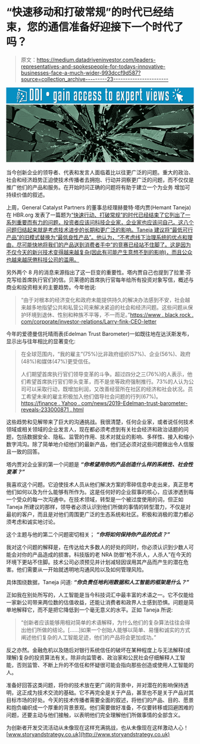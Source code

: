 # “快速移动和打破常规”的时代已经结束，您的通信准备好迎接下一个时代了吗？

> 原文：<https://medium.datadriveninvestor.com/leaders-representatives-and-spokespeople-for-todays-innovative-businesses-face-a-much-wider-993dccf9d587?source=collection_archive---------23----------------------->

[![](img/7cc63ccd0dff2f0db21131aa5fac9cea.png)](http://www.track.datadriveninvestor.com/1B9E)![](img/392a9bedf2fc2d1b9371941915cdb18c.png)

当今创新企业的领导者、代表和发言人面临着比以往更广泛的问题。重大的政治、社会和经济趋势正迫使技术传播者去拥抱、行动并洞察更广泛的问题，而不仅仅是推广他们的产品和服务。在开始时问正确的问题将有助于建立一个为业务 增加可持续价值的叙述。

上周，General Catalyst Partners 的董事总经理赫曼特·塔内贾(Hemant Taneja)在 HBR.org 发表了一篇题为[“快速行动、打破常规”的时代已经结束了它列出了一系列重要而有力的问题，投资者应该问科技企业家，企业家也应该问自己。这八个问题归结起来就是考虑技术进步的长期和更广泛的影响。Taneja 建议将“最低可行产品”的旧模式替换为“最低良性产品”。他认为，“不考虑线下治理系统的优点和理由，尽可能快地将我们的产品送到消费者手中”的竞赛已经站不住脚了。这是因为不仅今天的新兴技术变得越来越复杂(因此有可能产生意想不到的影响)，而且公众也越来越厌倦科技公司的滥用。](https://hbr.org/2019/01/the-era-of-move-fast-and-break-things-is-over)

另外两个 8 月的消息来源指出了这一巨变的重要性。塔内贾自己也提到了拉里·芬克写给首席执行官们的信。贝莱德的首席执行官每年给所有投资对象写信，概述与商业和投资相关的主要趋势。今年他说:

> “由于对根本的经济变化和政府未能提供持久的解决办法感到不安，社会越来越多地指望公共和私营公司来解决紧迫的社会和经济问题。这些问题从保护环境到退休、性别和种族不平等，不一而足。”[https://www . black rock . com/corporate/investor-relations/Larry-fink-CEO-letter](https://www.blackrock.com/corporate/investor-relations/larry-fink-ceo-letter)

今年的爱德曼信托晴雨表(Edelman Trust Barometer)一如既往地在达沃斯发布，显示出与往年相比的显著变化:

> 在全球范围内，“我的雇主”(75%)比非政府组织(57%)、企业(56%)、政府(48%)和媒体(47%)更受信任。
> 
> 人们期望首席执行官们领导变革的斗争。超过四分之三(76%)的人表示，他们希望首席执行官们带头变革，而不是坐等政府强制推行。73%的人认为公司可以采取行动，既增加利润，又改善经营所在社区的经济和社会状况。员工希望未来的雇主积极加入他们倡导社会问题的行列(67%)。[https://finance . Yahoo . com/news/2019-Edelman-trust-barometer-reveals-233000871 . html](https://finance.yahoo.com/news/2019-edelman-trust-barometer-reveals-233000871.html)

这些趋势和见解带来了巨大的沟通挑战。我很清楚，任何企业家，或者说任何技术领域或相关领域的企业发言人，现在都必须考虑到有关社会经济和政治话题的问题，包括数据安全、隐私、监管的作用、技术对就业的影响、多样性、接入和缩小数字鸿沟。除了简单地介绍他们的最新产品，他们还必须对这些问题做出令人信服且一致的回答。

塔内贾对企业家的第一个问题是 ***“你希望用你的产品创造什么样的系统性、社会性变革？”***

我喜欢这个问题。它迫使技术人员从他们解决方案的零碎信息中走出来，真正思考他们如何以及为什么能够有所作为。这是任何好的企业叙事的核心，应该渗透到每一个受众的每一次沟通中。在技术领域，转型是一个被过度使用的词，但正如 Taneja 所建议的那样，领导者必须认识到他们所做的事情的转型潜力，不仅是对最初的客户，而且是对他们周围更广泛的生态系统和社区。积极和消极的潜力都必须考虑和诚实地讨论。

这个主题与他的第二个问题密切相关； ***“你将如何保持你产品的优点？”***

我对这个问题的解释是，在传达给大多数人的好处的同时，你必须认识到少数人可能会对你的产品造成的损害。科技版的老 NRA 防御“枪不杀人，人杀人”在今天的环境下更站不住脚。技术公司必须预见并计划减轻因误用其产品而产生的潜在危害。他们需要从一开始就透明地沟通风险以及如何管理风险。

具体围绕数据，Taneja 问道: ***“你负责任地利用数据和人工智能的框架是什么？”***

正如我在别处所写的，人工智能是当今科技词汇中最丰富的术语之一。它不仅能给一家新公司带来两位数的估值收益，还能让消费者和政界人士感到恐惧。问题是简单地解释它，而不是把它降低到一个毫无意义的水平。正如 Taneja 所说:

> “创新者应该能够用相对简单的术语解释，为什么他们的复杂算法往往会得出他们所做的结论。[……]如果一个创始人能够以简单、易懂和诚实的方式阐述他们复杂的人工智能足迹，他们的产品将会更加成功。”

反之亦然。金融危机以及随后对银行系统信任的破坏在某种程度上与无法解释(或理解)复杂的投资算法有关。除非向监管者、政治家和公民社会仔细解释人工智能，否则监管、不断上升的不信任和怀疑很可能会指向那些创造或使用人工智能的人。

准备好回答这类问题，将你的技术放在更广阔的背景中，并对潜在的影响保持透明，这正成为技术交流的基础。它不再完全是关于产品，甚至也不是关于产品对其目标市场的好处。今天的技术传播者需要全面的叙述，将他们的产品、目的、愿景和抱负编织成一个厚重的背景景观。他们需要做好准备，不仅要转移或回避困难的问题，还要主动与他们接触，以表明他们完全理解他们所做事情的全部含义。

为创新者开发交流活动从未像现在这样充满挑战，也从未像现在这样激动人心！[www.storyandstrategy.co.uk](http://www.storyandstrategy.co.uk)